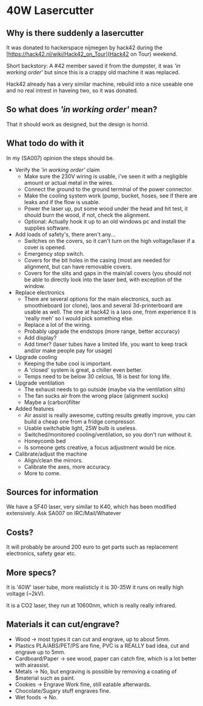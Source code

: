 # 40W Lasercutter

## Why is there suddenly a lasercutter
It was donated to hackerspace nijmegen by hack42 during the [https://hack42.nl/wiki/Hack42_on_Tour](Hack42 on Tour) weekend.

Short backstory: A #42 member saved it from the dumpster, it was *'in working order'* but since this is a crappy old machine it was replaced.

Hack42 already has a very similar machine, rebuild into a nice useable one and no real intrest in haveing two, so it was donated.

## So what does *'in working order'* mean?
That it should work as designed, but the design is horrid.

## What todo do with it
In my (SA007) opinion the steps should be.

- Verify the *'in working order'* claim
  - Make sure the 230V wiring is usable, i've seen it with a negligible amount or actual metal in the wires.
  - Connect the ground to the ground terminal of the power connector.
  - Make the cooling system work (pump, bucket, hoses, see if there are leaks and if the flow is usable.
  - Power the laser up, put some wood under the head and hit test, it should burn the wood, if not, check the alignment.
  - Optional: Actually hook it up to an old windows pc and install the supplies software.
- Add loads of safety's, there aren't any...
  - Switches on the covers, so it can't turn on the high voltage/laser if a cover is opened.
  - Emergency stop switch.
  - Covers for the bit holes in the casing (most are needed for alignment, but can have removable covers.
  - Covers for the slits and gaps in the main/all covers (you should not be able to directly look into the laser bed, with exception of the window.
- Replace electronics
  - There are several options for the main electronics, such as smoothieboard (or clone), laos and several 3d-printerboard are usable as well. The one at hack42 is a laos one, from experience it is 'really meh' so I would pick something else.
  - Replace a lot of the wiring.
  - Probably upgrade the endstops (more range, better accuracy)
  - Add display?
  - Add timer? (laser tubes have a limited life, you want to keep track and/or make people pay for usage)
- Upgrade cooling
  - Keeping the tube cool is important.
  - A 'closed' system is great, a chiller even better.
  - Temps need to be below 30 celcius, 18 is best for long life.
- Upgrade ventilation
  - The exhaust needs to go outside (maybe via the ventilation slits)
  - The fan sucks air from the wrong place (alignment sucks)
  - Maybe a (carbon)filter
- Added features
  - Air assist is really awesome, cutting results greatly improve, you can build a cheap one from a fridge compressor.
  - Usable switchable light, 25W bulb is useless.
  - Switched/monitored cooling/ventilation, so you don't run without it.
  - Honeycomb bed
  - Is someone gets creative, a focus adjustment would be nice.
- Calibrate/adjust the machine
  - Align/clean the mirrors.
  - Calibrate the axes, more accuracy.
  - More to come.

## Sources for information
We have a SF40 laser, very similar to K40, which has been modified extensively.
Ask SA007 on IRC/Mail/Whatever

## Costs?
It will probably be around 200 euro to get parts such as replacement electronics, safety gear etc.

## More specs?
It is '40W' laser tube, more realisticly it is 30-35W it runs on really high voltage (~2kV).

It is a CO2 laser, they run at 10600nm, which is really really infrared.

## Materials it can cut/engrave?
- Wood -> most types it can cut and engrave, up to about 5mm.
- Plastics PLA/ABS/PET/PS are fine, PVC is a REALLY bad idea, cut and engrave up to 5mm.
- Cardboard/Paper -> see wood, paper can catch fire, which is a lot better with airassist.
- Metals -> No, but engraving is possible by removing a coating of $material such as paint.
- Cookies -> Engrave Work fine, still eatable afterwards.
- Chocolate/Sugary stuff engraves fine.
- Wet foods -> No.
